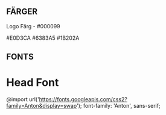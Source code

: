 ## FÄRGER
Logo Färg - #000099

#E0D3CA
#6383A5
#1B202A

## FONTS

# Head Font
@import url('https://fonts.googleapis.com/css2?family=Anton&display=swap');
font-family: 'Anton', sans-serif;

